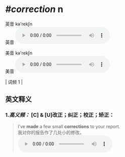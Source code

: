 # ***\#correction*** n
英音 kə'rekʃn  
英音
<audio src="./media/correction-B.aac" controls="controls"></audio>

美音 kə'rekʃn  
美音
<audio src="./media/correction.aac" controls="controls"></audio>



| 词频 1 |  

英文释义
---
### 1.*高义频：* **[C] & [U]改正；纠正；校正；矫正：**  

 > I’ve **made** a few small **corrections** to your report.  
 > 我对你的报告作了几处小的修改。    
<audio src="./media/1-correction.aac" controls="controls"></audio>


